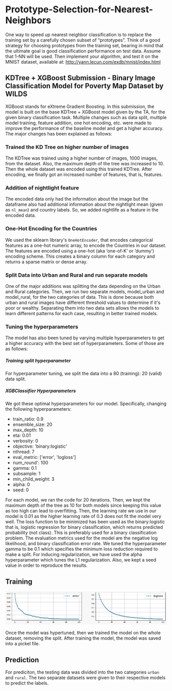 # Prototype-Selection-for-Nearest-Neighbors
One way to speed up nearest neighbor classification is to replace the training set by a carefully chosen subset of “prototypes”. Think of a good strategy for choosing prototypes from the training set, bearing in mind that the ultimate goal is good classification performance on test data. Assume that 1-NN will be used. Then implement your algorithm, and test it on the MNIST dataset, available at: http://yann.lecun.com/exdb/mnist/index.html

## KDTree + XGBoost Submission - Binary Image Classification Model for Poverty Map Dataset by WILDS

XGBoost stands for eXtreme Gradient Boosting. In this submission, the model is built on the base KDTree + XGBoost model given by the TA, for the given binary classification task. Multiple changes such as data split, multiple model training, feature addition, one hot encoding, etc. were made to improve the performance of the baseline model and get a higher accuracy. The major changes has been explained as follows:

### Trained the KD Tree on higher number of images
The KDTree was trained using a higher number of images, 1000 images, from the dataset. Also, the maximum depth of the tree was increased to 10. Then the whole dataset was encoded using this trained KDTree. After encoding, we finally got an increased number of features, that is, features.

### Addition of nightlight feature
The encoded data only had the information about the image but the dataframe also had additional information about the nightlight mean (given as `nl_mean`) and country labels. So, we added nightlife as a feature in the encoded data.

### One-Hot Encoding for the Countries
We used the sklearn library's `OneHotEncoder`, that encodes categorical features as a one-hot numeric array, to encode the Countries in our dataset. The features are encoded using a one-hot (aka ‘one-of-K’ or ‘dummy’) encoding scheme. This creates a binary column for each category and returns a sparse matrix or dense array.

### Split Data into Urban and Rural and run separate models
One of the major additions was splitting the data depending on the Urban and Rural categories. Then, we run two separate models, model_urban and model_rural, for the two categories of data. This is done because both urban and rural images have different threshold values to determine if it's poor or wealthy. Separating them into two data sets allows the models to learn different patterns for each case, resulting in better trained models.

### Tuning the hyperparameters
The model has also been tuned by varying multiple hyperparameters to get a higher accuracy with the best set of hyperparameters. Some of those are as follows:

##### Training split hyperparameter
For hyperparameter tuning, we split the data into a 80 (training): 20 (valid) data split.

##### XGBClassifier Hyperparameters
We got these optimal hyperparameters for our model. Specifically, changing the following hyperparameters:

- train_ratio: 0.9
- ensemble_size: 20
- max_depth: 10
- eta: 0.01
- verbosity: 0
- objective: 'binary:logistic'
- nthread: 7
- eval_metric: ['error', 'logloss']
- num_round': 100
- gamma: 0.1
- subsample: 1
- min_child_weight: 3
- alpha: 0
- seed: 0

For each model, we ran the code for 20 iterations. Then, we kept the maximum depth of the tree as 10 for both models since keeping this value as too high can lead to overfitting. Then, the learning rate we use in our model is 0.01 as the higher learning rate of 0.3 does not fit the model very well. The loss function to be minimized has been used as the binary:logistic that is, logistic regression for binary classification, which returns predicted probability (not class). This is preferably used for a binary classification problem. The evaluation metrics used for the model are the negative log likelihood, and binary classification error rate. We tuned the hyperparameter gamma to be 0.1 which specifies the minimum loss reduction required to make a split. For inducing regularization, we have used the alpha hyperparameter which tunes the L1 regularization. Also, we kept a seed value in order to reproduce the results.

## Training

![alt text](urban.jpeg "Urban")

Once the model was hypertuned, then we trained the model on the whole dataset, removing the split. After training the model, the model was saved into a pickel file.


## Prediction
For prediciton, the testing data was divided into the two categories `urban` and `rural`. The two separate datasets were given to their respective models to predict the labels.
